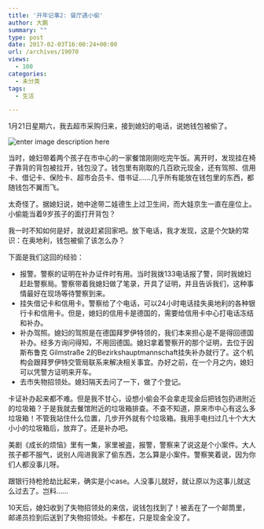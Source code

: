 ```yaml
---
title: '开年记事2: 餐厅遇小偷'
author: 大鹏
summary: ""
type: post
date: 2017-02-03T16:00:24+00:00
url: /archives/19070
views:
  - 100
categories:
  - 未分类
tags:
  - 生活

---
```

1月21日星期六，我去超市采购归来，接到媳妇的电话，说她钱包被偷了。

![enter image description here][1]

当时，媳妇带着两个孩子在市中心的一家餐馆刚刚吃完午饭。离开时，发现挂在椅子靠背的背包被拉开，钱包没了。钱包里有刚取的几百欧元现金，还有驾照、信用卡、借记卡、保险卡、超市会员卡、借书证……几乎所有能放在钱包里的东西，都随钱包不翼而飞。

太奇怪了。据媳妇说，她中途带二娃德生上过卫生间，而大娃京生一直在座位上。小偷能当着9岁孩子的面打开背包？

我一时不知如何是好，就说赶紧回家吧。放下电话，我才发现，这是个欠缺的常识：在奥地利，钱包被偷了该怎么办？

下面是我们这回的经验：

  * 报警。警察的证明在补办证件时有用。当时我拨133电话报了警，同时我媳妇赶赴警察局。警察带着我媳妇做了笔录，开具了证明，并且告诉我们，这种事情最好在现场等待警察到来。
  * 挂失借记卡和信用卡。警察给了个电话，可以24小时电话挂失奥地利的各种银行卡和信用卡。但是，媳妇的信用卡是德国的，需要给信用卡中心打电话冻结和补办。
  * 补办驾照。媳妇的驾照是在德国拜罗伊特领的，我们本来担心是不是得回德国补办。经多方询问得知，不用回德国。媳妇拿着警察开的那个证明，去位于因斯布鲁克 Gilmstraße 2的Bezirkshauptmannschaft挂失补办就行了。这个机构会跟拜罗伊特交管局联系来解决相关事宜。办好之前，在一个月之内，媳妇可以凭警方证明来开车。
  * 去市失物招领处。媳妇隔天去问了一下，做了个登记。

卡证补办起来都不难。但是我不甘心，设想小偷会不会拿走现金后把钱包扔进附近的垃圾箱？于是我就去餐馆附近的垃圾箱排查。不查不知道，原来市中心有这么多垃圾箱！不管我站住什么位置，几步开外就有个垃圾箱。我用手电扫过几十个大大小小的垃圾箱后，放弃了。还是补办吧。

美剧《成长的烦恼》里有一集，家里被盗，报警，警察来了说这是个小案件。大人孩子都不服气，说别人闯进我家了偷东西，怎么算是小案件。警察笑着说，因为你们人都没事儿呀。

跟银行持枪抢劫比起来，确实是小case。人没事儿就好，就让原以为这事儿就这么过去了。岂料……

10天后，媳妇收到了失物招领处的来信，说钱包找到了！被丢在了一个邮筒里，邮递员捡到后送到了失物招领处。卡都在，只是现金全没了。

 [1]: http://p5.focus.de/img/fotos/crop3612266/51199081-cfreecrop-w1280-h720-ocx0_y44-q75-p5/diebstahl.jpg
